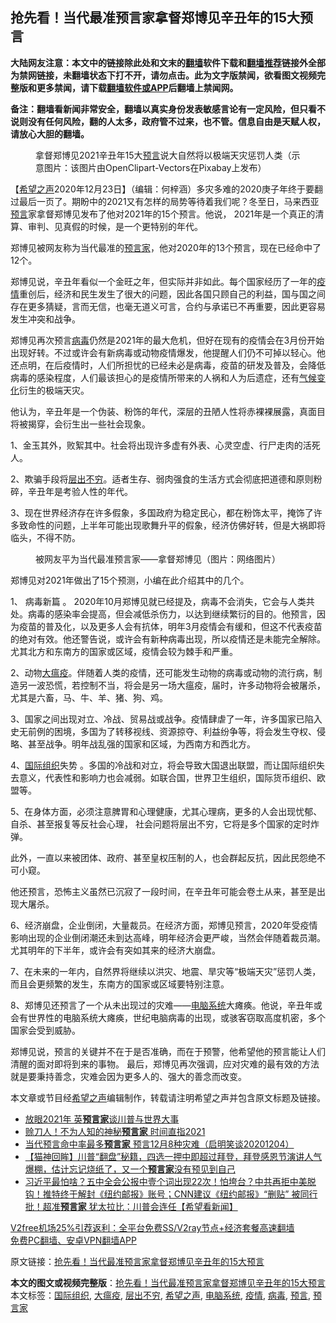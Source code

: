  <h2>抢先看！当代最准预言家拿督郑博见辛丑年的15大预言</h2> <p class="notice"><b>大陆网友注意：本文中的链接除此处和文末的<a href="https://github.com/bannedbook/fanqiang" >翻墙</a>软件下载和<a href="https://github.com/killgcd/justmysocks/blob/master/README.md">翻墙推荐</a>链接外全部为禁网链接，未翻墙状态下打不开，请勿点击。此为文字版禁闻，欲看图文视频完整版和更多禁闻，请下载<a href="https://github.com/bannedbook/fanqiang">翻墙软件或APP</a>后翻墙上禁闻网。</p><p>备注：翻墙看新闻非常安全，翻墙以真实身份发表敏感言论有一定风险，但只看不说则没有任何风险，翻的人太多，政府管不过来，也不管。信息自由是天赋人权，请放心大胆的翻墙。</b></p>  <div class="entry"> <figure><figcaption>拿督郑博见2021辛丑年15大<a href="https://www.bannedbook.org/bnews/tag/%e9%a2%84%e8%a8%80/" class="st_tag internal_tag" rel="tag" title="标签 预言 下的日志">预言</a>说大自然将以极端天灾惩罚人类（示意图片：该图片由OpenClipart-Vectors在Pixabay上发布）</figcaption></figure> <p>【<span class='wp_keywordlink_affiliate'><a href="https://www.soundofhope.org" title="希望之声" target="_blank">希望之声</a></span>2020年12月23日】（编辑：何梓涵）多灾多难的2020庚子年终于要翻过最后一页了。期盼中的2021又有怎样的局势等待着我们呢？冬至日，马来西亚<span class='wp_keywordlink'><a href="https://www.bannedbook.org/forum5/" title="预言玄学禁书下载" rel="nofollow">预言</a></span>家拿督郑博见发布了他对2021年的15个预言。他说， 2021年是一个真正的清算、审判、见真假的时候，是一个更特别的年代。</p> <p>郑博见被网友称为当代最准的<a href="https://www.bannedbook.org/bnews/tag/%e9%a2%84%e8%a8%80%e5%ae%b6/" class="st_tag internal_tag" rel="tag" title="标签 预言家 下的日志">预言家</a>，他对2020年的13个预言，现在已经命中了12个。</p> <p>郑博见说，辛丑年看似一个金旺之年，但实际并非如此。每个国家经历了一年的<a href="https://www.bannedbook.org/bnews/tag/%E7%96%AB%E6%83%85/" class="st_tag internal_tag" rel="tag" title="标签 疫情 下的日志">疫情</a>重创后，经济和民生发生了很大的问题，因此各国只顾自己的利益，国与国之间存在更多猜疑，言而无信，也毫无道义可言，合约与承诺已不再重要，因此更容易发生冲突和战争。</p> <p>郑博见再次预言<a href="https://www.bannedbook.org/bnews/tag/%e7%97%85%e6%af%92/" class="st_tag internal_tag" rel="tag" title="标签 病毒 下的日志">病毒</a>仍然是2021年的最大危机，但好在现有的疫情会在3月份开始出现好转。不过或许会有新病毒或动物疫情爆发，他提醒人们仍不可掉以轻心。他还点明，在后疫情时，人们所担忧的已经未必是病毒，疫苗的研发及普及，会降低病毒的感染程度，人们最该担心的是疫情所带来的人祸和人为后遗症，还有<span class='wp_keywordlink'><a href="https://www.bannedbook.org/bnews/ssgc/20180904/993719.html" title="《魔鬼在统治着我们的世界(23)：环保主义(上)》" target="_blank">气候变化</a></span>衍生的极端天灾。</p> <p>他认为，辛丑年是一个伪装、粉饰的年代，深层的丑陋人性将赤裸裸展露，真面目将被揭穿，会衍生出一些社会现象。</p>  <p>1、金玉其外，败絮其中。社会将出现许多虚有外表、心灵空虚、行尸走肉的活死人。</p> <p>2、欺骗手段将<a href="https://www.bannedbook.org/bnews/tag/%E5%B1%82%E5%87%BA%E4%B8%8D%E7%A9%B7/" class="st_tag internal_tag" rel="tag" title="标签 层出不穷 下的日志">层出不穷</a>。适者生存、弱肉强食的生活方式会彻底把道德和原则粉碎，辛丑年是考验人性的年代。</p> <p>3、现在世界经济存在许多假象，多国政府为稳定民心，都在粉饰太平，掩饰了许多致命性的问题，上半年可能出现歌舞升平的假象，经济仿佛好转，但是大祸即将临头，不得不防。</p> <figure><figcaption>被网友平为当代最准预言家——拿督郑博见（图片：网络图片）</figcaption></figure> <p>郑博见对2021年做出了15个预测，小编在此介绍其中的几个。</p> <p>1、 病毒新篇 。 2020年10月郑博见就已经提及，病毒不会消失，它会与人类共处。病毒的感染率会提高，但会减低杀伤力，以达到继续繁衍的目的。他预言，因为疫苗的普及化，以及更多人会有抗体，明年3月疫情会有缓和，但这不代表疫苗的绝对有效。他还警告说，或许会有新种病毒出现，所以疫情还是未能完全解除。 尤其北方和东南方的国家或区域，疫情会较为棘手和严重。</p>  <p>2、动物<a href="https://www.bannedbook.org/bnews/tag/%E5%A4%A7%E7%98%9F%E7%96%AB/" class="st_tag internal_tag" rel="tag" title="标签 大瘟疫 下的日志">大瘟疫</a>。伴随着人类的疫情，还可能发生动物的病毒或动物的流行病，制造另一波恐慌，若控制不当，将会是另一场大瘟疫，届时，许多动物将会被屠杀，尤其是六畜，马、牛、羊、猪、狗、鸡。</p> <p>3、国家之间出现对立、冷战、贸易战或战争。疫情肆虐了一年，许多国家已陷入史无前例的困境，多国为了转移视线、资源掠夺、利益纷争等，将会发生夺权、侵略、甚至战争。明年战乱强的国家和区域，为西南方和西北方。</p> <p>4、<a href="https://www.bannedbook.org/bnews/tag/%E5%9B%BD%E9%99%85%E7%BB%84%E7%BB%87/" class="st_tag internal_tag" rel="tag" title="标签 国际组织 下的日志">国际组织</a>失势 。多国的冷战和对立，将会导致大国退出联盟，而让国际组织失去意义，代表性和影响力也会减弱。如联合国，世界卫生组织，国际货币组织、欧盟等。</p> <p>5、在身体方面，必须注意脾胃和心理健康，尤其心理病，更多的人会出现忧郁、自杀、甚至报复等反社会心理， 社会问题将层出不穷，它将是多个国家的定时炸弹。</p> <p>此外，一直以来被团体、政府、甚至皇权压制的人，也会群起反抗，因此民怨绝不可小窥。</p>  <p>他还预言，恐怖主义虽然已沉寂了一段时间，在辛丑年可能会卷土从来，甚至是出现大屠杀。</p> <p>6、经济崩盘，企业倒闭，大量裁员。在经济方面，郑博见预言，2020年受疫情影响出现的企业倒闭潮还未到达高峰，明年经济会更严峻，当然会伴随着裁员潮。尤其明年的下半年，或许会有突如其来的经济大崩盘。</p> <p>7、在未来的一年内，自然界将继续以洪灾、地震、旱灾等“极端天灾”惩罚人类，而且会更频繁的发生，东南方的国家或区域要特别注意。</p> <p>8、郑博见还预言了一个从未出现过的灾难——<a href="https://www.bannedbook.org/bnews/tag/%E7%94%B5%E8%84%91%E7%B3%BB%E7%BB%9F/" class="st_tag internal_tag" rel="tag" title="标签 电脑系统 下的日志">电脑系统</a>大瘫痪。他说，辛丑年或会有世界性的电脑系统大瘫痪，世纪电脑病毒的出现，或骇客窃取高度机密，多个国家会受到威胁。</p> <p>郑博见说，预言的关键并不在于是否准确，而在于预警，他希望他的预言能让人们清醒的面对即将到来的事物。 最后，郑博见再次强调，应对灾难的最有效的方法就是要秉持善念，灾难会因为更多人的、强大的善念而改变。</p>  <p>本文章或节目经<a href="https://www.bannedbook.org/bnews/tag/%e5%b8%8c%e6%9c%9b%e4%b9%8b%e5%a3%b0/" class="st_tag internal_tag" rel="tag" title="标签 希望之声 下的日志">希望之声</a>编辑制作，转载请注明希望之声并包含原文标题及链接。</p> <ul class='op-related-articles' title='相关阅读'> <li><a href='https://www.bannedbook.org/bnews/comments/20201224/1453688.html' target='_blank'>放眼2021年 英<b>预言家</b>谈川普与世界大事</a></li> <li><a href='https://www.bannedbook.org/bnews/comments/20201221/1452367.html' target='_blank'>赊刀人！不为人知的神秘<b>预言家</b> 时间直指2021</a></li> <li><a href='https://www.bannedbook.org/bnews/bannedvideo/20201204/1442018.html' target='_blank'>当代预言命中率最多<b>预言家</b> 预言12月8种灾难（启明笑谈20201204）</a></li> <li><a href='https://www.bannedbook.org/bnews/bannedvideo/20201128/1438580.html' target='_blank'>【猫神回眸】川普“翻盘”秘籍，四选一押中即超过拜登，拜登感恩节演讲人气爆棚，估计忘记烧纸了，又一个<b>预言家</b>没有预见到自己</a></li> <li><a href='https://www.bannedbook.org/bnews/bannedvideo/20201031/1423351.html' target='_blank'>习近平最怕啥？五中全会公报中壹个词出现22次！怕垮台？中共再拒中美脱钩！推特终于解封《纽约邮报》账号；CNN建议《纽约邮报》“删贴” 被同行批！超准<b>预言家</b> 犹太拉比：川普会连任【希望看新闻】</a></li> </ul> <p class="texttj"> <a href="https://www.bannedbook.org/forum23/topic22702.html" target="_blank">V2free机场25%引荐返利：全平台免费SS/V2ray节点+经济套餐高速翻墙</a><br/> <a href="https://github.com/bannedbook/fanqiang/wiki/%E7%A6%81%E9%97%BB%E7%BD%91%E5%AE%89%E5%8D%93%E7%BF%BB%E5%A2%99%E6%96%B0%E9%97%BBAPP" target="_blank">免费PC翻墙、安卓VPN翻墙APP</a></p><p>原文链接：<a class="src_link"  href="https://www.soundofhope.org/post/456289" target="_blank">抢先看！当代最准预言家拿督郑博见辛丑年的15大预言</a></p><a name='sharetosocial'></a>       <div><b>本文的图文或视频完整版</b>：<a href='https://www.bannedbook.org/bnews/comments/20201224/1453873.html'>抢先看！当代最准预言家拿督郑博见辛丑年的15大预言</a></div>  </div><!--END ENTRY--> <div class="postfooter"> <div>本文标签：<a href="https://www.bannedbook.org/bnews/tag/%E5%9B%BD%E9%99%85%E7%BB%84%E7%BB%87/" rel="tag">国际组织</a>, <a href="https://www.bannedbook.org/bnews/tag/%E5%A4%A7%E7%98%9F%E7%96%AB/" rel="tag">大瘟疫</a>, <a href="https://www.bannedbook.org/bnews/tag/%E5%B1%82%E5%87%BA%E4%B8%8D%E7%A9%B7/" rel="tag">层出不穷</a>, <a href="https://www.bannedbook.org/bnews/tag/%e5%b8%8c%e6%9c%9b%e4%b9%8b%e5%a3%b0/" rel="tag">希望之声</a>, <a href="https://www.bannedbook.org/bnews/tag/%E7%94%B5%E8%84%91%E7%B3%BB%E7%BB%9F/" rel="tag">电脑系统</a>, <a href="https://www.bannedbook.org/bnews/tag/%E7%96%AB%E6%83%85/" rel="tag">疫情</a>, <a href="https://www.bannedbook.org/bnews/tag/%e7%97%85%e6%af%92/" rel="tag">病毒</a>, <a href="https://www.bannedbook.org/bnews/tag/%e9%a2%84%e8%a8%80/" rel="tag">预言</a>, <a href="https://www.bannedbook.org/bnews/tag/%e9%a2%84%e8%a8%80%e5%ae%b6/" rel="tag">预言家</a></div>  </div><!--END POSTFOOTER--> 